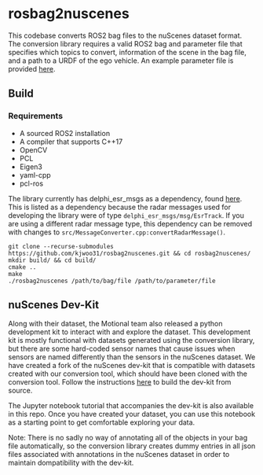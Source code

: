 # rosbag2nuscenes

This codebase converts ROS2 bag files to the nuScenes dataset format. The conversion library requires a valid ROS2 bag and parameter file that specifies which topics to convert, information of the scene in the bag file, and a path to a URDF of the ego vehicle. An example parameter file is provided [here](params/mit.yaml).

## Build

### Requirements
* A sourced ROS2 installation
* A compiler that supports C++17
* OpenCV
* PCL
* Eigen3
* yaml-cpp
* pcl-ros

The library currently has delphi_esr_msgs as a dependency, found [here](https://github.com/astuff/astuff_sensor_msgs). This is listed as a dependency because the radar messages used for developing the library were of type `delphi_esr_msgs/msg/EsrTrack`. If you are using a different radar message type, this dependency can be removed with changes to `src/MessageConverter.cpp:convertRadarMessage()`.

```
git clone --recurse-submodules https://github.com/kjwoo31/rosbag2nuscenes.git && cd rosbag2nuscenes/
mkdir build/ && cd build/
cmake ..
make
./rosbag2nuscenes /path/to/bag/file /path/to/parameter/file
```

## nuScenes Dev-Kit

Along with their dataset, the Motional team also released a python development kit to interact with and explore the dataset. This development kit is mostly  functional with datasets generated using the conversion library, but there are some hard-coded sensor names that cause issues when sensors are named differently than the sensors in the nuScenes dataset. We have created a fork of the nuScenes dev-kit that is compatible with datasets created with our conversion tool, which should have been cloned with the conversion tool. Follow the instructions [here](https://github.com/linklab-uva/nuscenes-devkit/blob/master/docs/installation.md) to build the dev-kit from source.

The Jupyter notebook tutorial that accompanies the dev-kit is also available in this repo. Once you have created your dataset, you can use this notebook as a starting point to get comfortable exploring your data.

Note: There is no sadly no way of annotating all of the objects in your bag file automatically, so the conversion library creates dummy entries in all json files associated with annotations in the nuScenes dataset in order to maintain dompatibility with the dev-kit.
